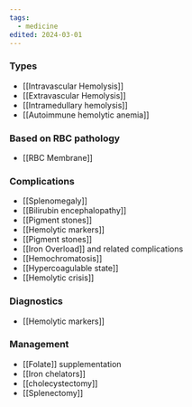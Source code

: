 ```yaml
---
tags:
  - medicine
edited: 2024-03-01
---
```

### Types
- [[Intravascular Hemolysis]]
- [[Extravascular Hemolysis]] 
- [[Intramedullary hemolysis]] 
- [[Autoimmune hemolytic anemia]] 
### Based on RBC pathology
- [[RBC Membrane]] 
### Complications
- [[Splenomegaly]] 
- [[Bilirubin encephalopathy]] 
- [[Pigment stones]] 
- [[Hemolytic markers]] 
- [[Pigment stones]] 
- [[Iron Overload]] and related complications 
- [[Hemochromatosis]] 
- [[Hypercoagulable state]] 
- [[Hemolytic crisis]] 
### Diagnostics
- [[Hemolytic markers]]
### Management
- [[Folate]] supplementation 
- [[Iron chelators]]
- [[cholecystectomy]]
- [[Splenectomy]] 
